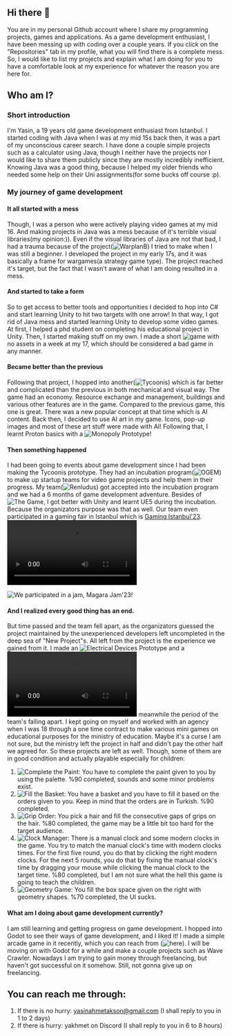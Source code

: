 ## Hi there 👋
You are in my personal Github account where I share my programming projects, games and applications. As a game development enthusiast, I have been messing up with coding over a couple years. If you click on the "Repositories" tab in my profile, what you will find there is a complete mess. So, I would like to list my projects and explain what I am doing for you to have a comfortable look at my experience for whatever the reason you are here for.

## Who am I?
### Short introduction
I'm Yasin, a 19 years old game development enthusiast from Istanbul. I started coding with Java when I was at my mid 15s back then, it was a part of my unconscious career search. I have done a couple simple projects such as a calculator using Java, though I neither have the projects nor I would like to share them publicly since they are mostly incredibly inefficient. Knowing Java was a good thing, because I helped my older friends who needed some help on their Uni assignments(for some bucks off course :p).

### My journey of game development
#### It all started with a mess
Though, I was a person who were actively playing video games at my mid 16. And making projects in Java was a mess because of it's terrible visual libraries(my opinion:)). Even if the visual libraries of Java are not that bad, I had a trauma because of the project(![WarplanB](https://github.com/YasinAhmet/WarplanB)) I tried to make when I was still a beginner. I developed the project in my early 17s, and it was basically a frame for wargames(a strategy game type). The project reached it's target, but the fact that I wasn't aware of what I am doing resulted in a mess.

#### And started to take a form
So to get access to better tools and opportunities I decided to hop into C# and start learning Unity to hit two targets with one arrow! In that way, I got rid of Java mess and started learning Unity to develop some video games. At first, I helped a phd student on completing his educational project in Unity. Then, I started making stuff on my own. I made a short ![game](https://github.com/YasinAhmet/theGUNMAN) with no assets in a week at my 17, which should be considered a bad game in any manner. 

#### Became better than the previous
Following that project, I hopped into another(![Tycoonis](https://github.com/YasinAhmet/Tycoonis)) which is far better and complicated than the previous in both mechanical and visual way. The game had an economy. Resource exchange and management, buildings and various other features are in the game. Compared to the previous game, this one is great. There was a new popular concept at that time which is AI content. Back then, I decided to use AI art in my game. Icons, pop-up images and most of these art stuff were made with AI! Following that, I learnt Proton basics with a ![Monopoly Prototype](https://youtu.be/xKpALXtAejA)!

#### Then something happened
I had been going to events about game development since I had been making the Tycoonis prototype. They had an incubation program(![OGEM](https://ogem.istanbul/)) to make up startup teams for video game projects and help them in their progress. My team(![Renludus](https://www.linkedin.com/company/renludus/)) got accepted into the incubation program and we had a 6 months of game development adventure. Besides of ![The Game](https://www.youtube.com/watch?v=d18b9dI5pBk), I got better with Unity and learnt UE5 during the incubation. Because the organizators purpose was that as well. Our team even participated in a gaming fair in Istanbul which is [Gaming Istanbul'23](https://cdn.discordapp.com/attachments/803750186811392044/1249335024969318410/20230923_1350040.jpg?ex=6666ed69&is=66659be9&hm=3a150d4bd626eed0574fa888e014adb774376fcda0b714eddc75ac72ca7408b6&). ![Just a video of the cute doggie from our workplace](https://github.com/YasinAhmet/YasinAhmet/blob/main/VID_20230622_101006.mp4)

![We participated in a jam, Magara Jam'23!](https://www.youtube.com/watch?v=_5JojEbNE1M)

#### And I realized every good thing has an end.
But time passed and the team fell apart, as the organizators guessed the project maintained by the unexperienced developers left uncompleted in the deep sea of "New Project"s. All left from the project is the experience we gained from it. I made an ![Electrical Devices Prototype](https://youtu.be/To-IN9k8qWU) and a ![Darkest Dungeon Prototype](https://github.com/YasinAhmet/YasinAhmet/blob/main/2023-10-25_16-48-58.mp4) meanwhile the period of the team's falling apart. I kept going on myself and worked with an agency when I was 18 through a one time contract to make various mini games on educational purposes for the ministry of education. Maybe it's a curse I am not sure, but the ministry left the project in half and didn't pay the other half we agreed for. So these projects are left as well. Though, some of them are in good condition and actually playable especially for children:

1. ![Complete the Paint](https://yasinahmet.github.io/SekilDoldurma/): You have to complete the paint given to you by using the palette. %90 completed, sounds and some minor problems exist.
2. ![Fill the Basket](https://yasinahmet.github.io/SepetDoldurma/): You have a basket and you have to fill it based on the orders given to you. Keep in mind that the orders are in Turkish. %90 completed.
3. ![Grip Order](https://yasinahmet.github.io/TokaYerlestirme/): You pick a hair and fill the consecutive gaps of grips on the hair. %80 completed, the game may be a little bit too hard for the target audience. 
4. ![Clock Manager](https://yasinahmet.github.io/SaatTahmin/): There is a manual clock and some modern clocks in the game. You try to match the manual clock's time with modern clocks times. For the first five round, you do that by clicking the right modern clocks. For the next 5 rounds, you do that by fixing the manual clock's time by dragging your mouse while clicking the manual clock to the target time. %80 completed, but I am not sure what the hell this game is going to teach the children.
5. ![Geometry Game](https://yasinahmet.github.io/Geometri/): You fill the box space given on the right with geometry shapes. %70 completed, the UI sucks.

#### What am I doing about game development currently?
I am still learning and getting progress on game development. I hopped into Godot to see their ways of game development, and I liked it! I made a simple arcade game in it recently, which you can reach from (![here](https://yasinahmet.itch.io/wave-crawler)). I will be moving on with Godot for a while and make a couple projects such as Wave Crawler. Nowadays I am trying to gain money through freelancing, but haven't got successful on it somehow. Still, not gonna give up on freelancing. 

## You can reach me through:
1. If there is no hurry: yasinahmetakson@gmail.com (I shall reply to you in 1 to 2 days)
2. If there is hurry: yakhmet on Discord (I shall reply to you in 6 to 8 hours)
